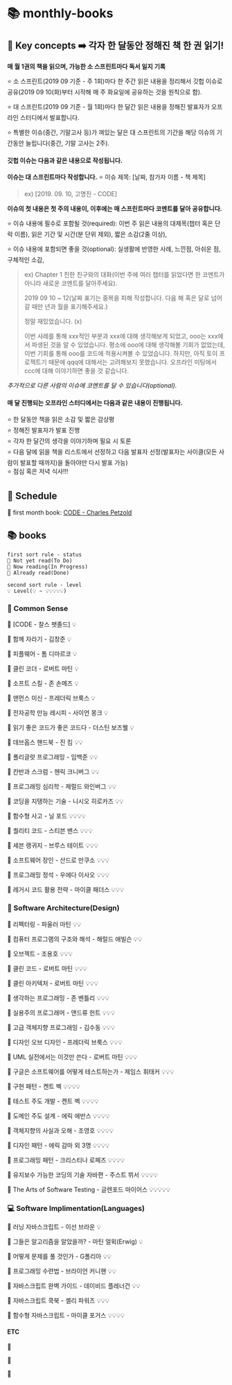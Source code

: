 # 📚 monthly-books

## 💫 Key concepts ➡️ 각자 한 달동안 정해진 책 한 권 읽기!

**매 월 1권의 책을 읽으며, 가능한 소 스프린트마다 독서 일지 기록**  

⭐ 소 스프린트(2019 09 기준 - 주 1회)마다 한 주간 읽은 내용을 정리해서 깃헙 이슈로 공유(2019 09 10(화)부터 시작해 매 주 화요일에 공유하는 것을 원칙으로 함).

⭐ 대 스프린트(2019 09 기준 - 월 1회)마다 한 달간 읽은 내용을 정해진 발표자가 오프라인 스터디에서 발표합니다.  

⭐ 특별한 이슈(중간, 기말고사 등)가 껴있는 달은 대 스프린트의 기간을 해당 이슈의 기간동안 늘립니다(중간, 기말 고사는 2주).

#### 깃헙 이슈는 다음과 같은 내용으로 작성됩니다.

**이슈는 대 스프린트마다 작성합니다.**
⭐ 이슈 제목: \[날짜, 참가자 이름 - 책 제목\]  
> ex) \[2019. 09. 10, 고명진 - CODE\]

**이슈의 첫 내용은 첫 주의 내용이, 이후에는 매 스프린트마다 코멘트를 달아 공유합니다.**

⭐ 이슈 내용에 필수로 포함될 것(required): 이번 주 읽은 내용의 대제목(챕터 혹은 단락 이름), 읽은 기간 및 시간(분 단위 제외), 짧은 소감(2줄 이상),

⭐ 이슈 내용에 포함되면 좋을 것(optional): 실생활에 반영한 사례, 느낀점, 아쉬운 점, 구체적인 소감,

> ex) 
> Chapter 1 친한 친구와의 대화(이번 주에 여러 챕터를 읽었다면 한 코멘트가 아니라 새로운 코멘트를 달아주세요).
> 
> 2019 09 10 ~ 12(날짜 표기는 중복을 피해 작성합니다. 다음 해 혹은 달로 넘어갈 때만 년과 월을 표기해주세요.)
> 
> 
> 정말 재밌었습니다. (x)
> 
> 이번 사례를 통해 xxx적인 부분과 xxx에 대해 생각해보게 되었고, ooo는 xxx에서 파생된 것을 알 수 있었습니다. 평소에 ooo에 대해 생각해볼 기회가 없었는데, 이번 기회를 통해 ooo를 코드에 적용시켜볼 수 있었습니다. 하지만, 아직 토이 프로젝트기 때문에 qqq에 대해서는 고려해보지 못했습니다. 오프라인 미팅에서 ccc에 대해 이야기하면 좋을 것 같습니다.
> 

*추가적으로 다른 사람의 이슈에 코멘트를 달 수 있습니다(optional).*  
  
#### 매 달 진행되는 오프라인 스터디에서는 다음과 같은 내용이 진행됩니다.
  
⭐ 한 달동안 책을 읽은 소감 및 짧은 감상평  
⭐ 정해진 발표자가 발표 진행  
⭐ 각자 한 달간의 생각을 이야기하며 필요 시 토론  
⭐ 다음 달에 읽을 책을 리스트에서 선정하고 다음 발표자 선정(발표자는 사이클(모든 사람이 발표할 때까지)을 돌아야만 다시 발표 가능)   
⭐ 점심 혹은 저녁 식사!!!  

## 📅 Schedule

📖 first month book: [CODE - Charles Petzold](https://en.wikipedia.org/wiki/Code:_The_Hidden_Language_of_Computer_Hardware_and_Software)  

## 📚 books 

```
first sort rule - status
📕 Not yet read(To Do)
📘 Now reading(In Progress)
📗 Already read(Done) 

second sort rule - level
💡 Level(💡 ~ 💡💡💡💡💡)  
```

### 🧠 Common Sense

📘 \[CODE - 찰스 팻졸드\] 💡

📕 함께 자라기 - 김창준 💡

📕 피플웨어 - 톰 디마르코 💡

📕 클린 코더 - 로버트 마틴 💡

📕 소프트 스킬 - 존 손메즈 💡

📕 맨먼스 미신 - 프레더릭 브룩스 💡

📕 전자공학 만능 레시피 - 사이언 몽크 💡

📕 읽기 좋은 코드가 좋은 코드다 - 더스틴 보즈웰 💡

📕 데브옵스 핸드북 - 진 킴 💡💡

📕 폴리글랏 프로그래밍 - 임백준 💡💡

📕 칸반과 스크럼 - 헨릭 크니버그 💡💡

📕 프로그래밍 심리학 - 제럴드 와인버그 💡💡

📕 코딩을 지탱하는 기술 - 니시오 히로카즈 💡💡

📕 함수형 사고 - 닐 포드 💡💡💡💡

📕 퀄리티 코드 - 스티븐 밴스 💡💡💡

📕 세븐 랭귀지 - 브루스 테이트 💡💡💡

📕 소프트웨어 장인 - 산드로 만쿠소 💡💡💡

📕 프로그래밍 정석 - 우에다 이사오 💡💡💡

📕 레거시 코드 활용 전략 - 마이클 패더스 💡💡💡

### 🎨 Software Architecture(Design)

📕 리펙터링 - 파울러 마틴 💡💡

📕 컴퓨터 프로그램의 구조와 해석 - 해럴드 애빌슨 💡💡

📕 오브젝트 - 조용호 💡💡💡

📕 클린 코드 - 로버트 마틴 💡💡💡

📕 클린 아키텍처 - 로버트 마틴 💡💡💡

📕 생각하는 프로그래밍 - 존 벤틀리 💡💡💡

📕 실용주의 프로그래머 - 앤드류 헌트 💡💡💡

📕 고급 객체지향 프로그래밍 - 김수동 💡💡💡

📕 디자인 오브 디자인 - 프레더릭 브룩스 💡💡💡

📕 UML 실전에서는 이것만 쓴다 - 로버트 마틴 💡💡💡

📕 구글은 소프트웨어를 어떻게 테스트하는가 - 제임스 휘태커 💡💡💡

📕 구현 패턴 - 켄트 벡 💡💡💡💡

📕 테스트 주도 개발 - 켄트 벡 💡💡💡💡

📕 도메인 주도 설계 - 에릭 에반스 💡💡💡💡

📕 객체지향의 사실과 오해 - 조영호 💡💡💡💡

📕 디자인 패턴 - 에릭 감마 외 3명 💡💡💡💡

📕 프로그래밍 패턴 - 크리스티나 로페즈 💡💡💡💡

📕 유지보수 가능한 코딩의 기술 자바편 - 주스트 뷔서 💡💡💡💡

📕 The Arts of Software Testing - 글렌포드 마이어스 💡💡💡💡💡


### 💻 Software Implimentation(Languages)

📕 러닝 자바스크립트 - 이선 브라운 💡

📕 그들은 알고리즘을 알았을까? - 마틴 얼윅(Erwig) 💡

📕 어떻게 문제를 풀 것인가 - G폴리아 💡💡

📕 프로그래밍 수련법 - 브라이언 커니핸 💡💡

📕 자바스크립트 완벽 가이드 - 데이비드 플레너건 💡💡

📕 자바스크립트 쿡북 - 셸리 파워즈 💡💡💡

📕 함수형 자바스크립트 - 마이클 포거스 💡💡💡💡

#### ETC

📕 

📘 

📗 
